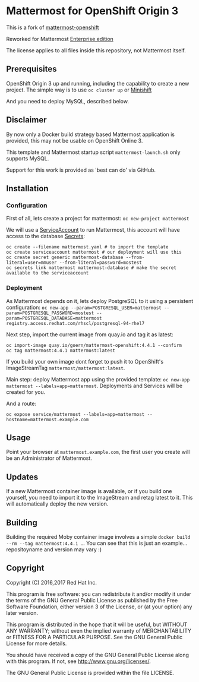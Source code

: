 # Mattermost for OpenShift Origin 3

This is a fork of [mattermost-openshift](https://github.com/goern/mattermost-openshift)

Reworked for Mattermost [Enterprise edition](https://about.mattermost.com/features/#featuresEnterprise)



The license applies to all files inside this repository, not Mattermost itself.

## Prerequisites

OpenShift Origin 3 up and running, including the capability to create a new project. The simple way is to use `oc cluster up` or [Minishift](https://docs.openshift.org/latest/minishift/getting-started/installing.html)

And you need to deploy MySQL, described below.

## Disclaimer

By now only a Docker build strategy based Mattermost application is provided, this may not be usable on OpenShift Online 3.

This template and Mattermost startup script `mattermost-launch.sh` only supports MySQL.

Support for this work is provided as 'best can do' via GitHub.

## Installation

### Configuration

First of all, lets create a project for mattermost: `oc new-project mattermost`

We will use a [ServiceAccount](https://docs.openshift.com/container-platform/3.6/dev_guide/service_accounts.html) to run Mattermost, this account will have access to the database [Secrets](https://docs.openshift.com/container-platform/3.6/dev_guide/secrets.html):

```
oc create --filename mattermost.yaml # to import the template
oc create serviceaccount mattermost # our deployment will use this
oc create secret generic mattermost-database --from-literal=user=mmuser --from-literal=password=mostest 
oc secrets link mattermost mattermost-database # make the secret available to the serviceaccount
```

### Deployment
As Mattermost depends on it, lets deploy PostgreSQL to it using a persistent configuration: `oc new-app --param=POSTGRESQL_USER=mattermost --param=POSTGRESQL_PASSWORD=mostest --param=POSTGRESQL_DATABASE=mattermost registry.access.redhat.com/rhscl/postgresql-94-rhel7` 

Next step, import the current image from quay.io and tag it as latest:

```
oc import-image quay.io/goern/mattermost-openshift:4.4.1 --confirm
oc tag mattermost:4.4.1 mattermost:latest
```

If you build your own image dont forget to push it to OpenShift's ImageStreamTag `mattermost/mattermost:latest`.

Main step: deploy Mattermost app using the provided template: `oc new-app mattermost --labels=app=mattermost`. Deployments and Services will be created for you.


And a route:

`oc expose service/mattermost --labels=app=mattermost --hostname=mattermost.example.com`


## Usage

Point your browser at `mattermost.example.com`, the first user you create will
be an Administrator of Mattermost.


## Updates

If a new Mattermost container image is available, or if you build one yourself, you need to import it to the ImageStream and retag latest to it. This will automatically deploy the new version.


## Building

Building the required Moby container image involves a simple `docker build --rm --tag mattermost:4.4.1 .`. You can see that this is just an example... repositoyname and version may vary :)


## Copyright

Copyright (C) 2016,2017 Red Hat Inc.

This program is free software: you can redistribute it and/or modify
it under the terms of the GNU General Public License as published by
the Free Software Foundation, either version 3 of the License, or
(at your option) any later version.

This program is distributed in the hope that it will be useful,
but WITHOUT ANY WARRANTY; without even the implied warranty of
MERCHANTABILITY or FITNESS FOR A PARTICULAR PURPOSE.  See the
GNU General Public License for more details.

You should have received a copy of the GNU General Public License
along with this program. If not, see <http://www.gnu.org/licenses/>.

The GNU General Public License is provided within the file LICENSE.
